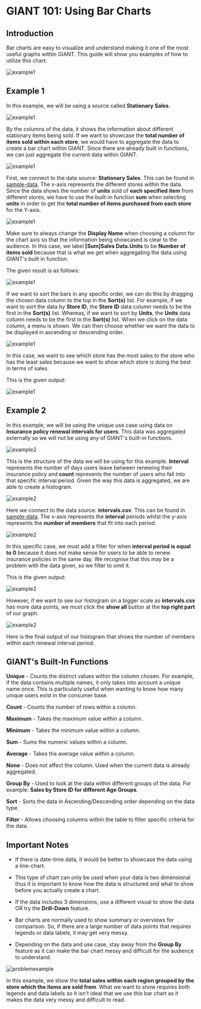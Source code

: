 # GIANT 101: Using Bar Charts


## Introduction
Bar charts are easy to visualize and understand making it one of the most useful graphs within GIANT. This guide will show you examples of how to utilize this chart:

![example1](images/giant-101-barchart/col.PNG)

## Example 1

In this example, we will be using a source called **Stationary Sales**.

![example1](images/giant-101-barchart/data-structure-e1.PNG)

By the columns of the data, it shows the information about different stationary items being sold. If we want to showcase the **total number of items sold within each store**, we would have to aggregate the data to create a bar chart within GIANT. Since there are already built in functions, we can just aggregate the current data within GIANT.

![example1](images/giant-101-barchart/bar-chart-1-bind.PNG)

First, we connect to the data source: **Stationary Sales**. This can be found in [sample-data](sample-data/giant-101). The x-axis represents the different stores within the data. Since the data shows the number of **units** sold of **each specified item** from different stores, we have to use the built-in function **sum** when selecting **units** in order to get the **total number of items purchased from each store** for the Y-axis. 

![example1](images/giant-101-barchart/bar-chart-1-y.PNG)

Make sure to always change the **Display Name** when choosing a column for the chart axis so that the information being showcased is clear to the audience. In this case, we label **[Sum]Sales Data.Units** to be **Number of items sold** because that is what we get when aggregating the data using GIANT's built in function.

The given result is as follows:

![example1](images/giant-101-barchart/bar-chart-1.PNG)

If we want to sort the bars in any specific order, we can do this by dragging the chosen data column to the top in the **Sort(s)** list. For example, if we want to sort the data by **Store ID**, the **Store ID** data column needs to be the first in the **Sort(s)** list. Whereas, if we want to sort by **Units**, the **Units** data column needs to be the first in the **Sort(s)** list. When we click on the data column, a menu is shown. We can then choose whether we want the data to be displayed in ascending or descending order.

![example1](images/giant-101-barchart/bar-chart-sort.PNG)

In this case, we want to see which store has the most sales to the store who has the least sales because we want to show which store is doing the best in terms of sales. 

This is the given output:

![example1](images/giant-101-barchart/bar-chart-1-sorted.PNG)

## Example 2

In this example, we will be using the unique use case using data on **Insurance policy renewal intervals for users**. This data was aggregated externally so we will not be using any of GIANT's built-in functions.

![example2](images/giant-101-barchart/data-structure-2.PNG)

This is the structure of the data we will be using for this example. **Interval** represents the number of days users leave between renewing their insurance policy and **count** represents the number of users who fall into that specific interval period. Given the way this data is aggregated, we are able to create a histogram.

![example2](images/giant-101-barchart/bar-chart-2.PNG)

Here we connect to the data source: **intervals.csv**. This can be found in [sample-data](sample-data/giant-101). The x-axis represents the **interval** periods whilst the y-axis represents the **number of members** that fit into each period.

![example2](images/giant-101-barchart/bar-chart-2-filter.PNG)

In this specific case, we must add a filter for when **interval period is equal to 0** because it does not make sense for users to be able to renew insurance policies in the same day. We recognise that this may be a problem with the data given, so we filter to omit it. 

This is the given output:

![example2](images/giant-101-barchart/bar-chart-2-b4.PNG)

However, if we want to see our histogram on a bigger scale as **intervals.csv** has more data points, we must click the **show all** button at the **top right part** of our graph.

![example2](images/giant-101-barchart/bar-chart-2-af.PNG)

Here is the final output of our histogram that shows the number of members within each renewal interval period. 

## GIANT's Built-In Functions

**Unique** - Counts the distinct values within the column chosen. For example, if the data contains multiple names, it only takes into account a unique name once. This is particularly useful when wanting to know how many unique users exist in the consumer base.

**Count** - Counts the number of rows within a column.

**Maximum** - Takes the maximum value within a column.

**Minimum** - Takes the minimum value within a column.

**Sum** - Sums the numeric values within a column.

**Average** - Takes the average value within a column.

**None** - Does not affect the column. Used when the current data is already aggregated.

**Group By** - Used to look at the data within different groups of the data. For example: **Sales by Store ID for different Age Groups**.

**Sort** - Sorts the data in Ascending/Descending order depending on the data type.

**Filter** - Allows choosing columns within the table to filter specific criteria for the data.

## Important Notes

- If there is date-time data, it would be better to showcase the data using a line-chart.

- This type of chart can only be used when your data is two dimensional thus it is important to know how the data is structured and what  to show before you actually create a chart.

- If the data includes 3 dimensions, use a different visual to show the data OR try the **Drill-Down** feature.

- Bar charts are normally used to show summary or overviews for comparison. So, if there are a large number of data points that requires legends or data labels, it may get very messy. 

- Depending on the data and use case, stay away from the **Group By** feature as it can make the bar chart messy and difficult for the audience to understand.

![problemexample](images/giant-101-barchart/what-not-to-do.PNG)

In this example, we show the **total sales within each region grouped by the store which the items are sold from**. What we want to show requires both legends and data labels so it isn't ideal that we use this bar chart as it makes the data very messy and difficult to read.
